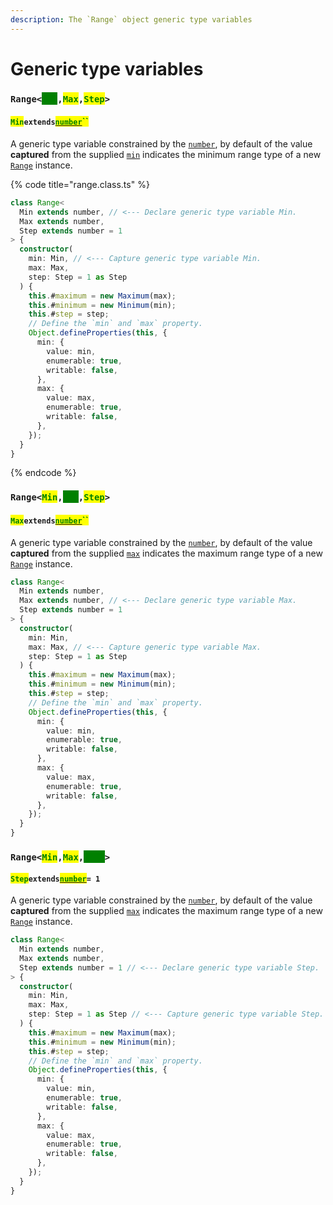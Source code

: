 ```yaml
---
description: The `Range` object generic type variables
---
```


# Generic type variables

### `Range<`<mark style="color:green;background-color:green;">`Min`</mark>`,`<mark style="color:green;">`Max`</mark>`,`<mark style="color:green;">`Step`</mark>`>`

#### <mark style="color:green;">`Min`</mark>`extends`[<mark style="color:green;">`number`</mark>](https://www.typescriptlang.org/docs/handbook/basic-types.html#number)<mark style="color:green;">``</mark>

​A generic type variable constrained by the [`number`](https://www.typescriptlang.org/docs/handbook/basic-types.html#number), by default of the value **captured** from the supplied [`min`](constructor.md#min-min) indicates the minimum range type of a new [`Range`](broken-reference) instance.

{% code title="range.class.ts" %}
```typescript
class Range<
  Min extends number, // <--- Declare generic type variable Min.
  Max extends number,
  Step extends number = 1
> {
  constructor(
    min: Min, // <--- Capture generic type variable Min.
    max: Max,
    step: Step = 1 as Step
  ) {
    this.#maximum = new Maximum(max);
    this.#minimum = new Minimum(min);
    this.#step = step;
    // Define the `min` and `max` property.
    Object.defineProperties(this, {
      min: {
        value: min,
        enumerable: true,
        writable: false,
      },
      max: {
        value: max,
        enumerable: true,
        writable: false,
      },
    });
  }
}
```
{% endcode %}

### `Range<`<mark style="color:green;">`Min`</mark>`,`<mark style="color:green;background-color:green;">`Max`</mark>`,`<mark style="color:green;">`Step`</mark>`>`

#### <mark style="color:green;">`Max`</mark>`extends`[<mark style="color:green;">`number`</mark>](https://www.typescriptlang.org/docs/handbook/basic-types.html#number)<mark style="color:green;">``</mark>

A generic type variable constrained by the [`number`](https://www.typescriptlang.org/docs/handbook/basic-types.html#number), by default of the value **captured** from the supplied [`max`](constructor.md#max-max) indicates the maximum range type of a new [`Range`](broken-reference) instance.

```typescript
class Range<
  Min extends number,
  Max extends number, // <--- Declare generic type variable Max.
  Step extends number = 1
> {
  constructor(
    min: Min,
    max: Max, // <--- Capture generic type variable Max.
    step: Step = 1 as Step
  ) {
    this.#maximum = new Maximum(max);
    this.#minimum = new Minimum(min);
    this.#step = step;
    // Define the `min` and `max` property.
    Object.defineProperties(this, {
      min: {
        value: min,
        enumerable: true,
        writable: false,
      },
      max: {
        value: max,
        enumerable: true,
        writable: false,
      },
    });
  }
}
```

### `Range<`<mark style="color:green;">`Min`</mark>`,`<mark style="color:green;">`Max`</mark>`,`<mark style="color:green;background-color:green;">`Step`</mark>`>`

#### <mark style="color:green;">`Step`</mark>`extends`[<mark style="color:green;">`number`</mark>](https://www.typescriptlang.org/docs/handbook/basic-types.html#number)`= 1`

A generic type variable constrained by the [`number`](https://www.typescriptlang.org/docs/handbook/basic-types.html#number), by default of the value **captured** from the supplied [`max`](constructor.md#max-max) indicates the maximum range type of a new [`Range`](broken-reference) instance.

```typescript
class Range<
  Min extends number,
  Max extends number,
  Step extends number = 1 // <--- Declare generic type variable Step.
> {
  constructor(
    min: Min,
    max: Max,
    step: Step = 1 as Step // <--- Capture generic type variable Step.
  ) {
    this.#maximum = new Maximum(max);
    this.#minimum = new Minimum(min);
    this.#step = step;
    // Define the `min` and `max` property.
    Object.defineProperties(this, {
      min: {
        value: min,
        enumerable: true,
        writable: false,
      },
      max: {
        value: max,
        enumerable: true,
        writable: false,
      },
    });
  }
}
```
